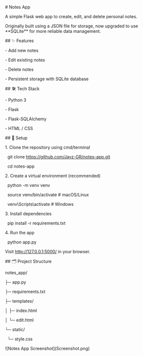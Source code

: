 \# Notes App



A simple Flask web app to create, edit, and delete personal notes.  

Originally built using a JSON file for storage, now upgraded to use \*\*SQLite\*\* for more reliable data management.



\## ✨ Features

\- Add new notes

\- Edit existing notes

\- Delete notes

\- Persistent storage with SQLite database



\## 🛠️ Tech Stack

\- Python 3

\- Flask

\- Flask-SQLAlchemy

\- HTML / CSS



\## 🚀 Setup



1\. Clone the repository using cmd/terminal



&nbsp;	git clone https://github.com/Jayz-GR/notes-app.git

&nbsp;	cd notes-app



2\. Create a virtual environment (recommended)



&nbsp;	python -m venv venv

&nbsp;	source venv/bin/activate      # macOS/Linux

&nbsp;	venv\\Scripts\\activate         # Windows



3\. Install dependencies



&nbsp;	pip install -r requirements.txt



4\. Run the app



&nbsp;	python app.py



Visit http://127.0.0.1:5000/ in your browser.



\## 🗂️ Project Structure



notes\_app/

├─ app.py

├─ requirements.txt

├─ templates/

│  ├─ index.html

│  └─ edit.html

└─ static/

&nbsp;  └─ style.css



!\[Notes App Screenshot](Screenshot.png)





